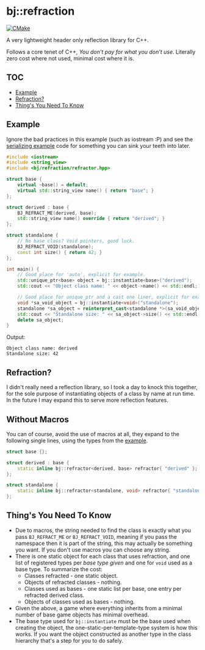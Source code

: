 # bj::refraction

[![CMake](https://github.com/BetaJester/refraction/actions/workflows/cmake.yml/badge.svg?branch=main)](https://github.com/BetaJester/refraction/actions/workflows/cmake.yml)

A very lightweight header only reflection library for C++.

Follows a core tenet of C++, *You don't pay for what you don't use*. Literally zero cost where not used, minimal cost where it is.

## TOC

* [Example](#example)
* [Refraction?](#refraction)
* [Thing's You Need To Know](#things-you-need-to-know)

## Example

Ignore the bad practices in this example (such as iostream :P) and see the [serializing example](example/serializing/) code for something you can sink your teeth into later.

```cpp
#include <iostream>
#include <string_view>
#include <bj/refraction/refractor.hpp>

struct base {
    virtual ~base() = default;
    virtual std::string_view name() { return "base"; }
};

struct derived : base {
    BJ_REFRACT_ME(derived, base);
    std::string_view name() override { return "derived"; }
};

struct standalone {
    // No base class? Void pointers, good luck.
    BJ_REFRACT_VOID(standalone);
    const int size() { return 42; }
};

int main() {
    // Good place for 'auto', explicit for example.
    std::unique_ptr<base> object = bj::instantiate<base>("derived");
    std::cout << "Object class name: " << object->name() << std::endl;

    // Good place for unique_ptr and a cast one liner, explicit for example again.
    void *sa_void_object = bj::instantiate<void>("standalone");
    standalone *sa_object = reinterpret_cast<standalone *>(sa_void_object);
    std::cout << "Standalone size: " << sa_object->size() << std::endl;
    delete sa_object;
}
```

Output:

```
Object class name: derived
Standalone size: 42
```

## Refraction?

I didn't really need a reflection library, so I took a day to knock this together, for the sole purpose of instantiating objects of a class by name at run time. In the future I may expand this to serve more reflection features.

## Without Macros

You can of course, avoid the use of macros at all, they expand to the following single lines, using the types from the [example](#example).

```cpp
struct base {};

struct derived : base {
    static inline bj::refractor<derived, base> refractor{ "derived" };
};

struct standalone {
    static inline bj::refractor<standalone, void> refractor{ "standalone" };
};
```

## Thing's You Need To Know

* Due to macros, the string needed to find the class is exactly what you pass `BJ_REFRACT_ME` or `BJ_REFRACT_VOID`, meaning if you pass the namespace then it is part of the string, this may actually be something you want. If you don't use macros you can choose any string.
* There is one static object for each class that uses refraction, and one list of registered types per *base type given* and one for `void` used as a base type. To summarize the cost:
  * Classes refracted - one static object.
  * Objects of refracted classes - nothing.
  * Classes used as bases - one static list per base, one entry per refracted derived class.
  * Objects of classes used as bases - nothing.
* Given the above, a game where everything inherits from a minimal number of base game objects has minimal overhead.
* The base type used for `bj::instantiate` must be the base used when creating the object, the one-static-per-template-type system is how this works. If you want the object constructed as another type in the class hierarchy that's a step for you to do safely.